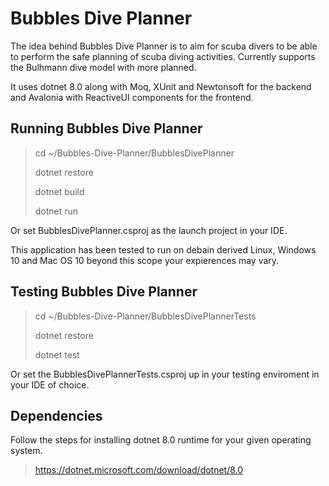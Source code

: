 # Bubbles Dive Planner

The idea behind Bubbles Dive Planner is to aim for scuba divers to be able to perform the safe planning of scuba diving activities. Currently supports the Bulhmann dive model with more planned.

It uses dotnet 8.0 along with Moq, XUnit and Newtonsoft for the backend and Avalonia with ReactiveUI components for the frontend.

## Running Bubbles Dive Planner

> cd ~/Bubbles-Dive-Planner/BubblesDivePlanner
>
> dotnet restore
>
> dotnet build
>
> dotnet run

Or set BubblesDivePlanner.csproj as the launch project in your IDE.

This application has been tested to run on debain derived Linux, Windows 10 and Mac OS 10 beyond this scope your expierences may vary.

## Testing Bubbles Dive Planner

> cd ~/Bubbles-Dive-Planner/BubblesDivePlannerTests
>
> dotnet restore
>
> dotnet test

Or set the BubblesDivePlannerTests.csproj up in your testing enviroment in your IDE of choice.

## Dependencies

Follow the steps for installing dotnet 8.0 runtime for your given operating system.

> <https://dotnet.microsoft.com/download/dotnet/8.0>
